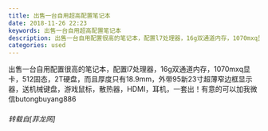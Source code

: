 ```yaml
---
title: 出售一台自用超高配置笔记本
date: 2018-11-26 22:23
keywords: 出售一台自用超高配置笔记本
description: 出售一台自用配置很高的笔记本，配置l7处理器，16g双通道内存，1070mxq显卡，512固态，2T硬盘，而且厚度只有18.9mm，外带95新23寸超薄窄边框显示器，送机械键盘，游戏鼠标，散热器，HDMI，耳机，一套出！有意的可以加我微信butongbuyang886
categories: used
---
```

<td class="t_f" id="postmessage_2360323">

出售一台自用配置很高的笔记本，配置l7处理器，16g双通道内存，1070mxq显卡，512固态，2T硬盘，而且厚度只有18.9mm，外带95新23寸超薄窄边框显示器，送机械键盘，游戏鼠标，散热器，HDMI，耳机，一套出！有意的可以加我微信butongbuyang886</td>
###### 转载自[菲龙网]